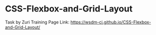 # CSS-Flexbox-and-Grid-Layout
Task by Zuri Training
Page Link: https://wsdm-ci.github.io/CSS-Flexbox-and-Grid-Layout/
